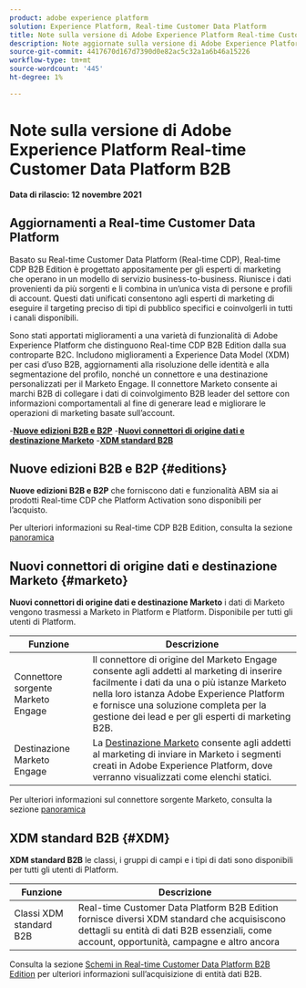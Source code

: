 ```yaml
---
product: adobe experience platform
solution: Experience Platform, Real-time Customer Data Platform
title: Note sulla versione di Adobe Experience Platform Real-time Customer Data Platform B2B
description: Note aggiornate sulla versione di Adobe Experience Platform Real-time Customer Data Platform B2B Edition.
source-git-commit: 4417670d167d7390d0e82ac5c32a1a6b46a15226
workflow-type: tm+mt
source-wordcount: '445'
ht-degree: 1%

---
```


# Note sulla versione di Adobe Experience Platform Real-time Customer Data Platform B2B

**Data di rilascio: 12 novembre 2021**

## Aggiornamenti a Real-time Customer Data Platform

Basato su Real-time Customer Data Platform (Real-time CDP), Real-time CDP B2B Edition è progettato appositamente per gli esperti di marketing che operano in un modello di servizio business-to-business. Riunisce i dati provenienti da più sorgenti e li combina in un’unica vista di persone e profili di account. Questi dati unificati consentono agli esperti di marketing di eseguire il targeting preciso di tipi di pubblico specifici e coinvolgerli in tutti i canali disponibili.

Sono stati apportati miglioramenti a una varietà di funzionalità di Adobe Experience Platform che distinguono Real-time CDP B2B Edition dalla sua controparte B2C. Includono miglioramenti a Experience Data Model (XDM) per casi d’uso B2B, aggiornamenti alla risoluzione delle identità e alla segmentazione del profilo, nonché un connettore e una destinazione personalizzati per il Marketo Engage. Il connettore Marketo consente ai marchi B2B di collegare i dati di coinvolgimento B2B leader del settore con informazioni comportamentali al fine di generare lead e migliorare le operazioni di marketing basate sull’account.

-[**Nuove edizioni B2B e B2P**](#editions)
-[**Nuovi connettori di origine dati e destinazione Marketo**](#marketo)
-[**XDM standard B2B**](#XDM)

## Nuove edizioni B2B e B2P {#editions}

**Nuove edizioni B2B e B2P** che forniscono dati e funzionalità ABM sia ai prodotti Real-time CDP che Platform Activation sono disponibili per l’acquisto.

Per ulteriori informazioni su Real-time CDP B2B Edition, consulta la sezione [panoramica](./b2b-overview.md)

## Nuovi connettori di origine dati e destinazione Marketo {#marketo}

**Nuovi connettori di origine dati e destinazione Marketo** i dati di Marketo vengono trasmessi a Marketo in Platform e Platform. Disponibile per tutti gli utenti di Platform.

| Funzione | Descrizione |
|---|---|
| Connettore sorgente Marketo Engage | Il connettore di origine del Marketo Engage consente agli addetti al marketing di inserire facilmente i dati da una o più istanze Marketo nella loro istanza Adobe Experience Platform e fornisce una soluzione completa per la gestione dei lead e per gli esperti di marketing B2B. |
| Destinazione Marketo Engage | La [Destinazione Marketo](https://experienceleague.adobe.com/docs/experience-platform/destinations/catalog/adobe/marketo-engage.html) consente agli addetti al marketing di inviare in Marketo i segmenti creati in Adobe Experience Platform, dove verranno visualizzati come elenchi statici. |

Per ulteriori informazioni sul connettore sorgente Marketo, consulta la sezione [panoramica](../sources/connectors/adobe-applications/marketo/marketo.md)

## XDM standard B2B {#XDM}

**XDM standard B2B** le classi, i gruppi di campi e i tipi di dati sono disponibili per tutti gli utenti di Platform.

| Funzione | Descrizione |
|---|---|
| Classi XDM standard B2B | Real-time Customer Data Platform B2B Edition fornisce diversi XDM standard che acquisiscono dettagli su entità di dati B2B essenziali, come account, opportunità, campagne e altro ancora |

Consulta la sezione [Schemi in Real-time Customer Data Platform B2B Edition](./schemas/b2b.md) per ulteriori informazioni sull’acquisizione di entità dati B2B.
